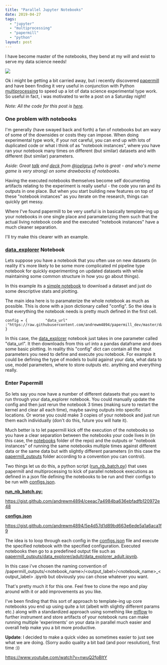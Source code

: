 ```yaml
---
title: "Parallel Jupyter Notebooks"
date: 2019-04-27
tags: 
  - "jupyter"
  - "multiprocessing"
  - "papermill"
  - "python"
layout: post
---
```


I have become master of the notebooks, they bend at my will and exist to serve my data science needs!

![](/assets/images/2019-04-27-parallel-jupyter-notebooks/tenor-1.gif)

Ok i might be getting a bit carried away, but i recently discovered [papermill](https://papermill.readthedocs.io/en/latest/) and have been finding it very useful in conjunction with Python [multiprocessing](https://docs.python.org/3/library/multiprocessing.html) to speed up a lot of data science experimental type work. So useful in fact, i was motivated to write a post on a Saturday night!

_Note: All the code for this post is_ [_here_](https://github.com/andrewm4894/papermill_dev)_._

### One problem with notebooks

I'm generally (have swayed back and forth) a fan of notebooks but am wary of some of the downsides or costs they can impose. When doing experimental type work, if your not careful, you can end up with lots of duplicated code or what i think of as "notebook instances", where you have ran your notebook many times on different (but similar) datasets and with different (but similar) parameters.

_Aside: Great [talk](https://www.youtube.com/watch?v=7jiPeIFXb6U) and [deck](https://docs.google.com/presentation/d/1n2RlMdmv1p25Xy5thJUhkKGvjtV-dkAIsUXP-AL4ffI/edit#slide=id.g3a428e2eb8_0_331) from_ [_@joelgrus_](https://twitter.com/joelgrus/status/1033035196428378113) _(who is great - and who's meme game is very strong) on some drawbacks of notebooks._

Having the executed notebooks themselves become self documenting artifacts relating to the experiment is really useful - the code you ran and its outputs in one place. But when you start building new features on top of these "notebook instances" as you iterate on the research, things can quickly get messy.

Where I've found papermill to be very useful is in basically template-ing up your notebooks in one single place and paramaterizing them such that the actual living notebook code and the executed "notebook instances" have a much cleaner separation.

I'll try make this clearer with an example.

### [data\_explorer](https://github.com/andrewm4894/papermill_dev/blob/master/notebooks/data_explorer.ipynb) Notebook

Lets suppose you have a notebook that you often use on new datasets (in reality it's more likely to be some more complicated ml pipeline type notebook for quickly experimenting on updated datasets with while maintaining some common structure in how you go about things).

In this example its a [simple notebook](https://nbviewer.jupyter.org/github/andrewm4894/papermill_dev/blob/master/notebooks/data_explorer.ipynb?cache=false) to download a dataset and just do some descriptive stats and plotting.

The main idea here is to paramaterize the whole notebook as much as possible. This is done with a json dictionary called "config". So the idea is that everything the notebook needs is pretty much defined in the first cell.

```
config = {        "data_url" :"https://raw.githubusercontent.com/andrewm4894/papermill_dev/master/data/titanic.csv"     }
```

In this case, the [data\_explorer](https://nbviewer.jupyter.org/github/andrewm4894/papermill_dev/blob/master/notebooks/data_explorer.ipynb?cache=false) notebook just takes in one parameter called "data\_url". It then downloads from this url into a pandas dataframe and does some basic plotting. In reality this "config" dict can contain all the input parameters you need to define and execute you notebook. For example it could be defining the type of models to build against your data, what data to use, model parameters, where to store outputs etc. anything and everything really.

### Enter Papermill

So lets say you now have a number of different datasets that you want to run through your data\_explorer notebook. You could manually update the config and then just rerun the notebook 3 times (making sure to restart the kernel and clear all each time), maybe saving outputs into specific locations. Or worse you could make 3 copies of your notebook and just run them each individually (don't do this, future you will hate it).

Much better is to let papermill kick off the execution of the notebooks so you have a clear separation between the notebooks your code lives in (in this case, the [notebooks](https://github.com/andrewm4894/papermill_dev/tree/master/notebooks) folder of the repo) and the outputs or "notebook instances" of running the same notebooks multiple times against different data or the same data but with slightly different parameters (in this case the [papermill\_outputs](https://github.com/andrewm4894/papermill_dev/tree/master/papermill_outputs) folder according to a convention you can control).

Two things let us do this, a python script ([run\_nb\_batch.py](https://github.com/andrewm4894/papermill_dev/blob/master/run_nb_batch.py)) that uses papermill and multiprocessing to kick of parallel notebook executions as defined in a json file defining the notebooks to be run and their configs to be run with [configs.json](https://github.com/andrewm4894/papermill_dev/blob/master/configs.json).

**[run\_nb\_batch.py:](https://github.com/andrewm4894/papermill_dev/blob/master/run_nb_batch.py)**

https://gist.github.com/andrewm4894/ceeac7a4984ba636ebfadfb120972e48

**[configs.json](https://github.com/andrewm4894/papermill_dev/blob/master/configs.json)**

https://gist.github.com/andrewm4894/5e4d57d1d89bd663e6ede5a1a6aca1f9

The idea is to loop through each config in the [configs.json](https://github.com/andrewm4894/papermill_dev/blob/master/configs.json) file and execute the specified notebook with the specified configuration. Executed notebooks then go to a predefined output file such as [papermill\_outputs/data\_explorer/adult/data\_explorer\_adult.ipynb](https://github.com/andrewm4894/papermill_dev/blob/master/papermill_outputs/data_explorer/adult/data_explorer_adult.ipynb).

In this case i've chosen the naming convention of /papermill\_outputs/<notebook\_name>/<output\_label>/<notebook\_name>\_<output\_label> .ipynb but obviously you can chose whatever you want.

That's pretty much it for this one. Feel free to clone the repo and play around with it or add improvements as you like.

I've been finding that this sort of approach to template-ing up core notebooks you end up using quite a lot (albeit with slightly different params etc.) along with a standardized approach using something like [mlflow](https://mlflow.org/) to further instrument and store artifacts of your notebook runs can make running multiple 'experiments' on your data in parallel much easier and overall help make you a bit more productive.

**Update**: I decided to make a quick video as sometimes easier to just see what we are doing. (Sorry audio quality a bit bad (and poor resolution), first time :))

https://www.youtube.com/watch?v=nwuQ2fpBltY
